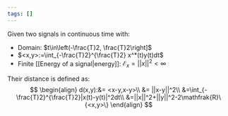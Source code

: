 ```yaml
---
tags: []
---
```

Given two signals in continuous time with:

- Domain: $t\in\left(-\frac{T}2, \frac{T}2\right]$
- $<x,y>:=\int_{-\frac{T}2}^{\frac{T}2} x^*(t)y(t)dt$
- Finite [[Energy of a signal|energy]]: $\mathcal{E}_x=||x||^2<\infty$

Their distance is defined as:
$$
\begin{align}
d(x,y):&= <x-y,x-y>\\
&= ||x-y||^2\\
&=\int_{-\frac{T}2}^{\frac{T}2}|x(t)-y(t)|^2dt\\
&=||x||^2+||y||^2-2\mathfrak{R}\{<x,y>\}
\end{align}
$$